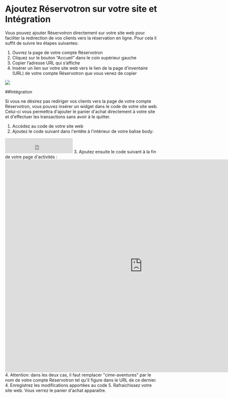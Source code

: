 # Ajoutez Réservotron sur votre site et Intégration

Vous pouvez ajouter Réservotron directement sur votre site web pour faciliter la redirection de vos clients vers la réservation en ligne. Pour cela il suffit de suivre les étapes suivantes:

1. Ouvrez la page de votre compte Réservotron
1. Cliquez sur le bouton “Accueil” dans le coin supérieur gauche
1. Copier l’adresse URL qui s’affiche 
1. Insérer un lien sur votre site web vers le lien de la page d’inventaire (URL) de votre compte Réservotron que vous venez de copier 




![](https://monosnap.com/file/AcS8TtdsswphjOL9a03b57RtS8ffjV.png)

##Intégration

Si vous ne désirez pas rediriger vos clients vers la page de votre compte Réservotron, vous pouvez insérer un widget dans le code de votre site web. Celui-ci vous permettra d'ajouter le panier d'achat directement à votre site et d'effectuer les transactions sans avoir à le quitter.

1. Accédez au code de votre site web
2. Ajoutez le code suivant dans l'entête à l'intérieur de votre balise body: 
<iframe id="reservotron-shopping-cart" src="http://staging.reservotron.com/cime-aventures/widgets/cart" frameborder="0" width="222" height="50"></iframe>                  
       <script async type="text/javascript" src="[http://localhost:3000/assets/widget.js](http://localhost:3000/assets/widget.js)"></script>
3. Ajoutez ensuite le code suivant à la fin de votre page d'activités : <iframe id="reservotron-store-content" src="http://staging.reservotron.com/cime-aventures?c=1107&widget=1" frameborder="0" width="900" height="700"></iframe>
4. Attention: dans les deux cas, il faut remplacer "cime-aventures" par le nom de votre compte Réservotron tel qu'il figure dans le URL de ce dernier.
4. Enregistrez les modifications apportées au code
5. Rafraichissez votre site web. Vous verrez le panier d'achat apparaitre.